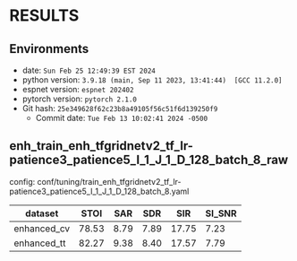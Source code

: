 <!-- Generated by ./scripts/utils/show_enh_score.sh -->
# RESULTS
## Environments
- date: `Sun Feb 25 12:49:39 EST 2024`
- python version: `3.9.18 (main, Sep 11 2023, 13:41:44)  [GCC 11.2.0]`
- espnet version: `espnet 202402`
- pytorch version: `pytorch 2.1.0`
- Git hash: `25e349628f62c23b8a49105f56c51f6d139250f9`
  - Commit date: `Tue Feb 13 10:02:41 2024 -0500`


## enh_train_enh_tfgridnetv2_tf_lr-patience3_patience5_I_1_J_1_D_128_batch_8_raw

config: conf/tuning/train_enh_tfgridnetv2_tf_lr-patience3_patience5_I_1_J_1_D_128_batch_8.yaml

|dataset|STOI|SAR|SDR|SIR|SI_SNR|
|---|---|---|---|---|---|
|enhanced_cv|78.53|8.79|7.89|17.75|7.23|
|enhanced_tt|82.27|9.38|8.40|17.57|7.79|


